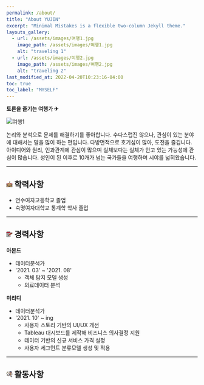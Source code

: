 ```yaml
---
permalink: /about/
title: "About YUJIN"
excerpt: "Minimal Mistakes is a flexible two-column Jekyll theme."
layouts_gallery:
  - url: /assets/images/여행1.jpg
    image_path: /assets/images/여행1.jpg
    alt: "traveling 1"
  - url: /assets/images/여행2.jpg
    image_path: /assets/images/여행2.jpg
    alt: "traveling 2"
last_modified_at: 2022-04-20T10:23:16-04:00
toc: true
toc_label: "MYSELF"
---
```


**토론을 즐기는 여행가 ✈**

![여행1](https://user-images.githubusercontent.com/104043279/164164712-94cf96a6-bcb0-4eaf-b73e-c02af2656318.jpg)

논리와 분석으로 문제를 해결하기를 좋아합니다. 수다스럽진 않으나, 관심이 있는 분야에 대해서는 말을 많이 하는 편입니다. 다방면적으로 호기심이 많아, 도전을 즐깁니다. 아이디어와 원리, 인과관계에 관심이 많으며 실체보다는 실체가 안고 있는 가능성에 관심이 많습니다. 성인이 된 이후로 10개가 넘는 국가들을 여행하며 시야를 넓혀왔습니다.


---

## ![icon](/assets/logo.ico/school.png) 학력사항

- 연수여자고등학교 졸업 
- 숙명여자대학교 통계학 학사 졸업

---

## ![icon](/assets/logo.ico/notepad.png) 경력사항

**아몬드** 
- 데이터분석가  
- '2021. 03' ~ '2021. 08' 
  - 객체 탐지 모델 생성
  - 의료데이터 분석

**미리디** 
- 데이터분석가
- '2021. 10' ~ ing 
  - 사용자 스토리 기반의 UI/UX 개선
  - Tableau 대시보드를 제작해 비즈니스 의사결정 지원
  - 데이터 기반의 신규 서비스 가격 설정 
  - 사용자 세그먼트 분류모델 생성 및 적용 

---

## ![icon](/assets/logo.ico/run.png) 활동사항